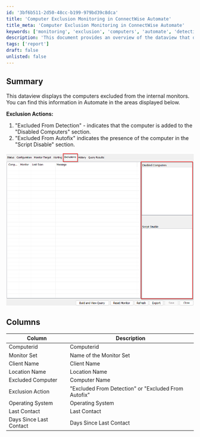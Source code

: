 ```yaml
---
id: '3bf6b511-2d50-48cc-b199-979bd39c8dca'
title: 'Computer Exclusion Monitoring in ConnectWise Automate'
title_meta: 'Computer Exclusion Monitoring in ConnectWise Automate'
keywords: ['monitoring', 'exclusion', 'computers', 'automate', 'detection', 'autofix']
description: 'This document provides an overview of the dataview that displays computers excluded from internal monitors in ConnectWise Automate. It outlines the exclusion actions and details the columns included in the dataview, such as Computer ID, Monitor Set, Client Name, and more.'
tags: ['report']
draft: false
unlisted: false
---
```

## Summary

This dataview displays the computers excluded from the internal monitors.  
You can find this information in Automate in the areas displayed below.

**Exclusion Actions:**
1. "Excluded From Detection" - indicates that the computer is added to the "Disabled Computers" section.
2. "Excluded From Autofix" indicates the presence of the computer in the "Script Disable" section.

![Image](../../../static/img/Internal-Monitors---Exclusions/image_1.png)

## Columns

| Column              | Description                       |
|---------------------|-----------------------------------|
| Computerid          | Computerid                        |
| Monitor Set         | Name of the Monitor Set           |
| Client Name         | Client Name                       |
| Location Name       | Location Name                     |
| Excluded Computer    | Computer Name                     |
| Exclusion Action    | "Excluded From Detection" or "Excluded From Autofix" |
| Operating System    | Operating System                  |
| Last Contact        | Last Contact                      |
| Days Since Last Contact | Days Since Last Contact        |












